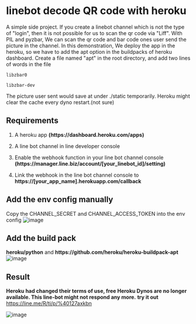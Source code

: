 # linebot decode QR code with heroku

A simple side project. If you create a linebot channel which is not the type of "login", then it is not possible for us to scan the qr code via "Liff". With PIL and pyzbar, We can scan the qr code and bar code ones user send the picture in the channel. In this demonstration, We deploy the app in the heroku, so we have to add the apt option in the buildpacks of heroku dashboard. Create a file named "apt" in the root directory, and add two lines of words in the file 

```libzbar0```

```libzbar-dev```
  
The picture user sent would save at under ./static temporarily. Heroku might clear the cache every dyno restart.(not sure)

## Requirements
1. A heroku app **(https<area>://dashboard.heroku.com/apps)**

2. A line bot channel in line developer console 

3. Enable the webhook function in your line bot channel console **(https<area>://manager.line.biz/account/[your_linebot_id]/setting)**
  
4. Link the webhook in the line bot channel console to **https<area>://[your_app_name].herokuapp.com/callback**


## Add the env config manually
Copy the CHANNEL_SECRET and CHANNEL_ACCESS_TOKEN into the env config 
![image](https://user-images.githubusercontent.com/24865458/172822152-c5c3c5ee-c135-4857-a692-052e23556956.png)

## Add the build pack
**heroku/python**
and
**https<area>://github.com/heroku/heroku-buildpack-apt**
![image](https://user-images.githubusercontent.com/24865458/172822053-4568fe28-eab6-442f-8e46-212d4fdedaa7.png)

## Result
**Heroku had changed their terms of use, free Heroku Dynos are no longer available. This line-bot might not respond any more.**
**try it out** https://line.me/R/ti/p/%40127axkbn
  
![image](https://user-images.githubusercontent.com/24865458/172823672-d0bff46c-4e46-45d1-839d-14631aecc7f8.png)

